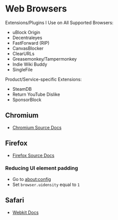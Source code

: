 # Web Browsers 
Extensions/Plugins I Use on All Supported Browsers:
- uBlock Origin
- Decentraleyes
- FastForward (RIP)
- CanvasBlocker
- ClearURLs
- Greasemonkey/Tampermonkey
- Indie Wiki Buddy
- SingleFile

Product/Service-specific Extensions:
- SteamDB
- Return YouTube Dislike
- SponsorBlock

## Chromium
- [Chromium Source Docs](https://chromium.googlesource.com/chromium/src/+/refs/heads/main/docs/README.md)

## Firefox
- [Firefox Source Docs](https://firefox-source-docs.mozilla.org/)

### Reducing UI element padding
- Go to [about:config](about:config)
- Set `browser.uidensity` equal to `1`

## Safari
- [Webkit Docs](https://docs.webkit.org/index.html)
